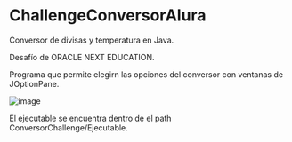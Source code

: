 # ChallengeConversorAlura
Conversor de divisas y temperatura en Java.

Desafío de ORACLE NEXT EDUCATION.

Programa que permite elegirn las opciones del conversor con ventanas de JOptionPane.

![image](https://github.com/azuncel/ChallengeConversorAlura/assets/116027025/490a47df-b843-448f-8c88-1dd3d5a31384)

El ejecutable se encuentra dentro de el path ConversorChallenge/Ejecutable.

